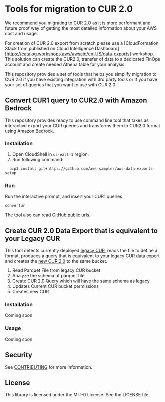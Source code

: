 # Tools for migration to CUR 2.0

We recommend you migrating to CUR 2.O as it is more performant and future proof way of getting the most detailed information about your AWS cost and usage.

For creation of CUR 2.0 export from scratch please use a [CloudFormation Stack from published on Cloud Intelligence Dashboard][https://catalog.workshops.aws/awscid/en-US/data-exports] workshop. This solution can create the CUR2.0, transfer of data to a dedicated FinOps account and create needed Athena table for your analysis. 

This repository provides a set of tools that helps you simplify migration to CUR 2.0 if you have existing integration with 3rd party tools or if you have your set of queries that you want to use with CUR 2.0 .



## Convert CUR1 query to CUR2.0 with Amazon Bedrock

This repository provides ready to use command line tool that takes as interactive export your CUR queries and transforms them to CUR2.0 format using Amazon Bedrock.

### Installation

1. Open CloudShell in `us-east-1` region.
2. Run following command:
```
  pip3 install git+https://github.com/aws-samples/aws-data-exports-setup
```
### Run
Run the interactive prompt, and insert your CUR1 queries
```
convertur
```

The tool also can read GitHub public urls.


## Create CUR 2.0 Data Export that is equivalent to your Legacy CUR

This tool detects currently deployed [legacy CUR](https://boto3.amazonaws.com/v1/documentation/api/latest/reference/services/cur.html), reads the file to define a format, produces a query that is equivalent to your legacy CUR data export and creates the [new CUR 2.0](https://boto3.amazonaws.com/v1/documentation/api/latest/reference/services/bcm-data-exports.html) to the same bucket.

1. Read Parquet File from legacy CUR bucket
2. Analyze the schema of parquet file
3. Create CUR 2.0 Query which will have the same schema as legacy.
4. Updates Current CUR bucket permissions
5. Creates new CUR

### Installation
Coming soon

### Usage
Coming soon


## Security

See [CONTRIBUTING](CONTRIBUTING.md#security-issue-notifications) for more information.

## License

This library is licensed under the MIT-0 License. See the LICENSE file.

